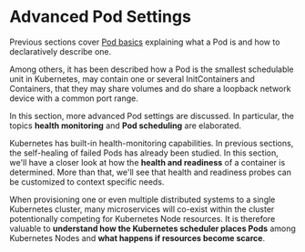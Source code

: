 # Advanced Pod Settings

Previous sections cover [Pod basics](https://learn.kubernetes.anynines.com/kubernetes/pods/introduction) explaining what a Pod is and how to declaratively describe one.

Among others, it has been described how a Pod is the smallest schedulable unit in Kubernetes, may contain one or several InitContainers and Containers, that they may share volumes and do share a loopback network device with a common port range.

In this section, more advanced Pod settings are discussed. In particular, the topics **health monitoring** and **Pod scheduling** are elaborated.

Kubernetes has built-in health-monitoring capabilities. In previous sections, the self-healing of failed Pods has already been studied. In this section, we'll have a closer look at how the **health and readiness** of a container is determined. More than that, we'll see that health and readiness probes can be customized to context specific needs.

When provisioning one or even multiple distributed systems to a single Kubernetes cluster, many microservices will co-exist within the cluster potentionally competing for Kubernetes Node resources. It is therefore valuable to **understand how the Kubernetes scheduler places Pods** among Kubernetes Nodes and **what happens if resources become scarce**.